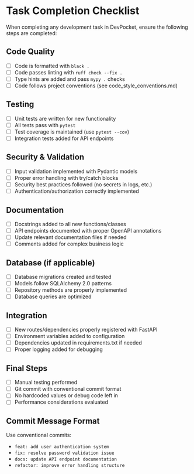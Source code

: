 # Task Completion Checklist

When completing any development task in DevPocket, ensure the following steps are completed:

## Code Quality
- [ ] Code is formatted with `black .`
- [ ] Code passes linting with `ruff check --fix .`
- [ ] Type hints are added and pass `mypy .` checks
- [ ] Code follows project conventions (see code_style_conventions.md)

## Testing
- [ ] Unit tests are written for new functionality
- [ ] All tests pass with `pytest`
- [ ] Test coverage is maintained (use `pytest --cov`)
- [ ] Integration tests added for API endpoints

## Security & Validation
- [ ] Input validation implemented with Pydantic models
- [ ] Proper error handling with try/catch blocks
- [ ] Security best practices followed (no secrets in logs, etc.)
- [ ] Authentication/authorization correctly implemented

## Documentation
- [ ] Docstrings added to all new functions/classes
- [ ] API endpoints documented with proper OpenAPI annotations
- [ ] Update relevant documentation files if needed
- [ ] Comments added for complex business logic

## Database (if applicable)
- [ ] Database migrations created and tested
- [ ] Models follow SQLAlchemy 2.0 patterns
- [ ] Repository methods are properly implemented
- [ ] Database queries are optimized

## Integration
- [ ] New routes/dependencies properly registered with FastAPI
- [ ] Environment variables added to configuration
- [ ] Dependencies updated in requirements.txt if needed
- [ ] Proper logging added for debugging

## Final Steps
- [ ] Manual testing performed
- [ ] Git commit with conventional commit format
- [ ] No hardcoded values or debug code left in
- [ ] Performance considerations evaluated

## Commit Message Format
Use conventional commits:
- `feat: add user authentication system`
- `fix: resolve password validation issue`
- `docs: update API endpoint documentation`
- `refactor: improve error handling structure`